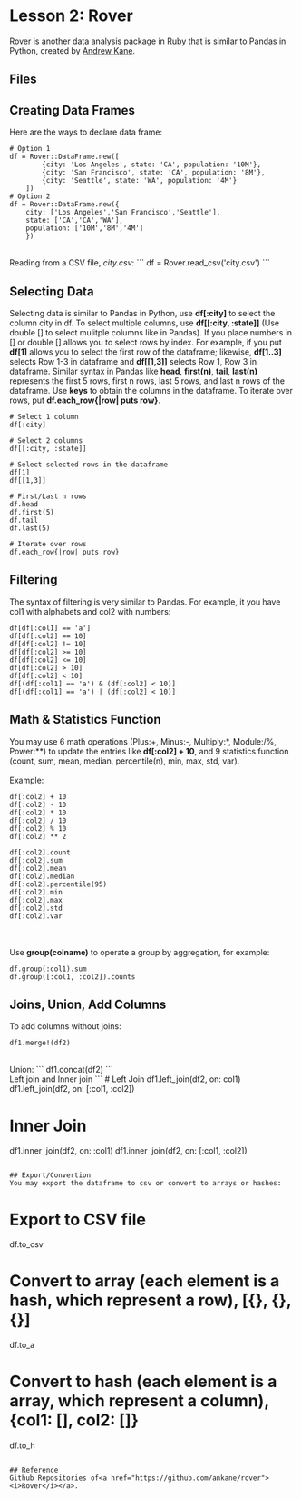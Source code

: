 # Lesson 2: Rover

Rover is another data analysis package in Ruby that is similar to Pandas in Python, created by <a href="https://github.com/ankane">Andrew Kane</a>.

## Files


## Creating Data Frames
Here are the ways to declare data frame:
```
# Option 1
df = Rover::DataFrame.new([
		{city: 'Los Angeles', state: 'CA', population: '10M'},
		{city: 'San Francisco', state: 'CA', population: '8M'},
		{city: 'Seattle', state: 'WA', population: '4M'}
	])
# Option 2
df = Rover::DataFrame.new({
	city: ['Los Angeles','San Francisco','Seattle'],
	state: ['CA','CA','WA'],
	population: ['10M','8M','4M']
	})
```
<br>
Reading from a CSV file, <i>city.csv</i>:
```
df = Rover.read_csv('city.csv')
```

## Selecting Data
Selecting data is similar to Pandas in Python, use <b>df[:city]</b> to select the column city in df. To select multiple columns, use <b>df[[:city, :state]]</b> (Use double [] to select mulitple columns like in Pandas). If you place numbers in [] or double [] allows you to select rows by index. For example, if you put <b>df[1]</b> allows you to select the first row of the dataframe; likewise, <b>df[1..3]</b> selects Row 1-3 in dataframe and <b>df[[1,3]]</b> selects Row 1, Row 3 in dataframe. Similar syntax in Pandas like <b>head</b>, <b>first(n)</b>, <b>tail</b>, <b>last(n)</b> represents the first 5 rows, first n rows, last 5 rows, and last n rows of the dataframe. Use <b>keys</b> to obtain the columns in the dataframe. To iterate over rows, put <b>df.each_row{|row| puts row}</b>.

```
# Select 1 column
df[:city]

# Select 2 columns
df[[:city, :state]]

# Select selected rows in the dataframe
df[1]
df[[1,3]]

# First/Last n rows
df.head
df.first(5)
df.tail
df.last(5)

# Iterate over rows
df.each_row{|row| puts row}
```
## Filtering
The syntax of filtering is very similar to Pandas. For example, it you have col1 with alphabets and col2 with numbers:
```
df[df[:col1] == 'a']
df[df[:col2] == 10]
df[df[:col2] != 10]
df[df[:col2] >= 10]
df[df[:col2] <= 10]
df[df[:col2] > 10]
df[df[:col2] < 10]
df[(df[:col1] == 'a') & (df[:col2] < 10)]
df[(df[:col1] == 'a') | (df[:col2] < 10)]
```

## Math & Statistics Function
You may use 6 math operations (Plus:+, Minus:-, Multiply:\*, Module:/%, Power:\*\*) to update the entries like <b>df[:col2] + 10</b>, and 9 statistics function (count, sum, mean, median, percentile(n), min, max, std, var). 
<br><br>
Example:
```
df[:col2] + 10
df[:col2] - 10
df[:col2] * 10
df[:col2] / 10
df[:col2] % 10
df[:col2] ** 2

df[:col2].count
df[:col2].sum
df[:col2].mean
df[:col2].median
df[:col2].percentile(95)
df[:col2].min
df[:col2].max
df[:col2].std
df[:col2].var
```
<br><br>
Use <b>group(colname)</b> to operate a group by aggregation, for example:
```
df.group(:col1).sum
df.group([:col1, :col2]).counts
```

## Joins, Union, Add Columns
To add columns without joins:
```
df1.merge!(df2)
```
<br>
Union:
```
df1.concat(df2)
```
<br>
Left join and Inner join
```
# Left Join
df1.left_join(df2, on: col1)
df1.left_join(df2, on: [:col1, :col2])

# Inner Join
df1.inner_join(df2, on: :col1)
df1.inner_join(df2, on: [:col1, :col2])
```

## Export/Convertion
You may export the dataframe to csv or convert to arrays or hashes:

```
# Export to CSV file
df.to_csv

# Convert to array (each element is a hash, which represent a row), [{}, {}, {}]
df.to_a

# Convert to hash (each element is a array, which represent a column), {col1: [], col2: []}
df.to_h 
```

## Reference
Github Repositories of<a href="https://github.com/ankane/rover"><i>Rover</i></a>.